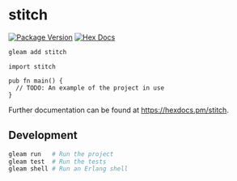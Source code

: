 # stitch

[![Package Version](https://img.shields.io/hexpm/v/stitch)](https://hex.pm/packages/stitch)
[![Hex Docs](https://img.shields.io/badge/hex-docs-ffaff3)](https://hexdocs.pm/stitch/)

```sh
gleam add stitch
```
```gleam
import stitch

pub fn main() {
  // TODO: An example of the project in use
}
```

Further documentation can be found at <https://hexdocs.pm/stitch>.

## Development

```sh
gleam run   # Run the project
gleam test  # Run the tests
gleam shell # Run an Erlang shell
```
